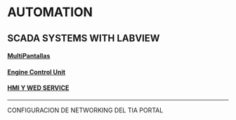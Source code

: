 # AUTOMATION


## SCADA SYSTEMS WITH LABVIEW

#### [MultiPantallas](https://github.com/ErickLopC/labview_multiPantalla/tree/main)

#### [Engine Control Unit](https://github.com/ErickLopC/Unidades-de-control)

#### [HMI Y WED SERVICE](https://github.com/ErickLopC/HMI-Y-WED-SERVICE)
----

CONFIGURACION DE NETWORKING DEL TIA PORTAL 

